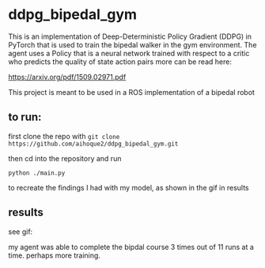 # ddpg_bipedal_gym
This is an implementation of Deep-Deterministic Policy Gradient (DDPG) in PyTorch that is used to train the bipedal walker in the gym environment.
The agent uses a Policy that is a neural network trained with respect to a critic who predicts the quality of state action pairs
more can be read here: 

https://arxiv.org/pdf/1509.02971.pdf

This project is meant to be used in a ROS implementation of a bipedal robot


## to run:
first clone the repo with 
`git clone https://github.com/aihoque2/ddpg_bipedal_gym.git`

then cd into the repository and run

`python ./main.py` 

to recreate the findings I had with my model, as shown in the gif in results

## results
see gif:

my agent was able to complete the bipdal course 3 times out of 11 runs at a time. perhaps more training.

